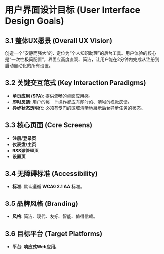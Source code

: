 # 用户界面设计目标 (User Interface Design Goals)

## 3.1 整体UX愿景 (Overall UX Vision)

创造一个“安静而强大”的、定位为“个人知识助理”的后台工具。用户体验的核心是“一次性极简配置”，界面应高度直观、简洁，让用户能在2分钟内完成从注册到启动自动化的所有设置。

## 3.2 关键交互范式 (Key Interaction Paradigms)

- **单页应用 (SPA)**: 提供流畅的桌面应用感。
- **即时反馈**: 用户的每一个操作都应有即时的、清晰的视觉反馈。
- **异步状态透明化**: 必须有专门的区域清晰地展示后台异步任务的状态。

## 3.3 核心页面 (Core Screens)

- **注册/登录页**
- **仪表盘/主页**
- **RSS源管理页**
- **设置页**

## 3.4 无障碍标准 (Accessibility)

- **标准**: 默认遵循 **WCAG 2.1 AA** 标准。

## 3.5 品牌风格 (Branding)

- **风格**: 简洁、现代、友好、智能、值得信赖。

## 3.6 目标平台 (Target Platforms)

- **平台**: **响应式Web应用**。